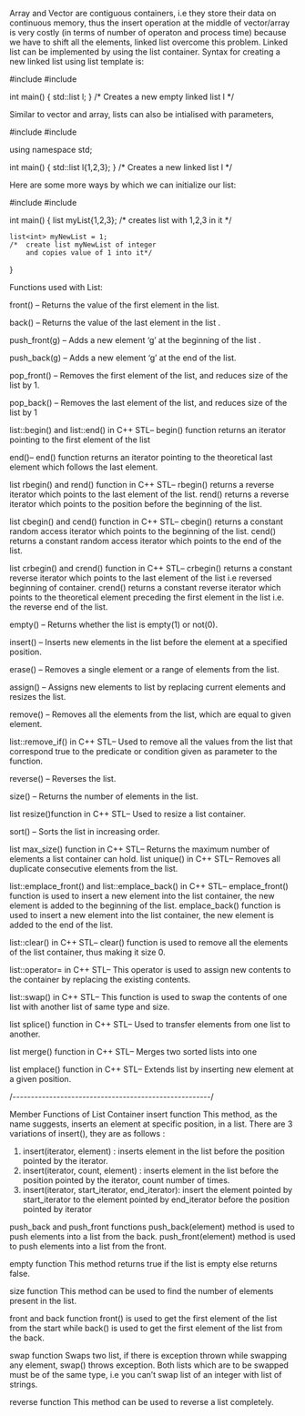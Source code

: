 Array and Vector are contiguous containers, i.e they store their data on continuous memory, thus the insert operation at the middle of vector/array is very costly (in terms of number of operaton and process time) because we have to shift all the elements, linked list overcome this problem. Linked list can be implemented by using the list container.
Syntax for creating a new linked list using list template is:

#include <iostream>
#include <list>

int main()
{
    std::list<int> l;
}
/* Creates a new empty linked list l */

Similar to vector and array, lists can also be intialised with parameters,

#include <iostream>
#include <list>

using namespace std;

int main()
{
    std::list<int> l{1,2,3};
}
/* Creates a new linked list l */

Here are some more ways by which we can initialize our list:

#include <iostream>
#include <list>

int main()
{
    list<int> myList{1,2,3};
    /* creates list with 1,2,3 in it */
    
    list<int> myNewList = 1;
    /*  create list myNewList of integer 
        and copies value of 1 into it*/
}


Functions used with List:

front() – Returns the value of the first element in the list.

back() – Returns the value of the last element in the list .

push_front(g) – Adds a new element ‘g’ at the beginning of the list .

push_back(g) – Adds a new element ‘g’ at the end of the list.

pop_front() – Removes the first element of the list, and reduces size of the list by 1.

pop_back() – Removes the last element of the list, and reduces size of the list by 1

list::begin() and list::end() in C++ STL– begin() function returns an iterator pointing to the first 
element of the list

end()– end() function returns an iterator pointing to the theoretical last element which follows the last element.

list rbegin() and rend() function in C++ STL– rbegin() returns a reverse iterator which points to the last element of the list. rend() returns a reverse iterator which points to the position before the beginning of the list.

list cbegin() and cend() function in C++ STL– cbegin() returns a constant random access iterator which points to the beginning of the list. cend() returns a constant random access iterator which points to the end of the list.

list crbegin() and crend() function in C++ STL– crbegin() returns a constant reverse iterator which points to the last element of the list i.e reversed beginning of container. crend() returns a constant reverse iterator which points to the theoretical element preceding the first element in the list i.e. the reverse end of the list.

empty() – Returns whether the list is empty(1) or not(0).

insert() – Inserts new elements in the list before the element at a specified position.

erase() – Removes a single element or a range of elements from the list.

assign() – Assigns new elements to list by replacing current elements and resizes the list.

remove() – Removes all the elements from the list, which are equal to given element.

list::remove_if() in C++ STL– Used to remove all the values from the list that correspond true to the predicate or condition given as parameter to the function.

reverse() – Reverses the list.

size() – Returns the number of elements in the list.

list resize()function in C++ STL– Used to resize a list container.

sort() – Sorts the list in increasing order.

list max_size() function in C++ STL– Returns the maximum number of elements a list container can hold.
list unique() in C++ STL– Removes all duplicate consecutive elements from the list.

list::emplace_front() and list::emplace_back() in C++ STL– emplace_front() function is used to insert a new element into the list container, the new element is added to the beginning of the list. emplace_back() function is used to insert a new element into the list container, the new element is added to the end of the list.

list::clear() in C++ STL– clear() function is used to remove all the elements of the list container, thus making it size 0.

list::operator= in C++ STL– This operator is used to assign new contents to the container by replacing the existing contents.

list::swap() in C++ STL– This function is used to swap the contents of one list with another list of same type and size.

list splice() function in C++ STL– Used to transfer elements from one list to another.

list merge() function in C++ STL– Merges two sorted lists into one

list emplace() function in C++ STL– Extends list by inserting new element at a given position.


/*------------------------------------------------------*/

Member Functions of List Container
insert function
This method, as the name suggests, inserts an element at specific position, in a list. There are 3 variations of insert(), they are as follows :

1. insert(iterator, element) : inserts element in the list before the position pointed by the iterator.
2. insert(iterator, count, element) : inserts element in the list before the position pointed by the    iterator, count number of times.
3. insert(iterator, start_iterator, end_iterator): insert the element pointed by start_iterator to the element pointed by end_iterator before the position pointed by iterator

push_back and push_front functions
push_back(element) method is used to push elements into a list from the back.
push_front(element) method is used to push elements into a list from the front.


empty function
This method returns true if the list is empty else returns false.


size function
This method can be used to find the number of elements present in the list.


front and back function
front() is used to get the first element of the list from the start while back() is used to get the first element of the list from the back.


swap function
Swaps two list, if there is exception thrown while swapping any element, swap() throws exception. Both lists which are to be swapped must be of the same type, i.e you can’t swap list of an integer with list of strings.


reverse function
This method can be used to reverse a list completely.
